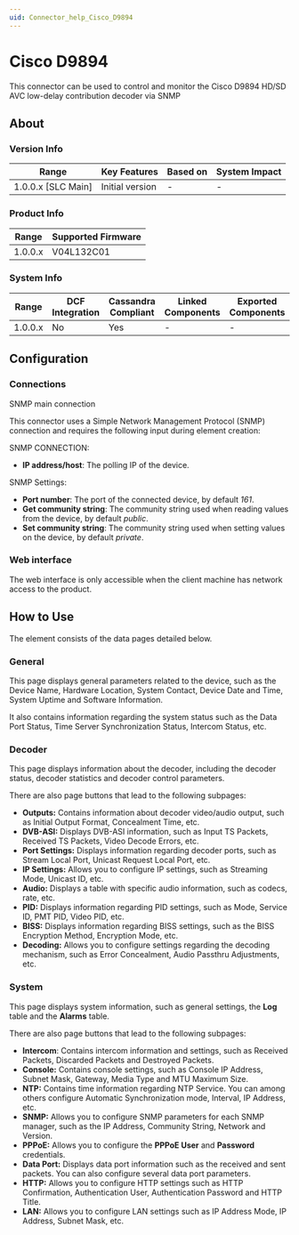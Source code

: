 ```yaml
---
uid: Connector_help_Cisco_D9894
---
```


# Cisco D9894

This connector can be used to control and monitor the Cisco D9894 HD/SD AVC low-delay contribution decoder via SNMP

## About

### Version Info

| **Range**            | **Key Features** | **Based on** | **System Impact** |
|----------------------|------------------|--------------|-------------------|
| 1.0.0.x \[SLC Main\] | Initial version  | \-           | \-                |

### Product Info

| **Range** | **Supported Firmware** |
|-----------|------------------------|
| 1.0.0.x   | V04L132C01             |

### System Info

| **Range** | **DCF Integration** | **Cassandra Compliant** | **Linked Components** | **Exported Components** |
|-----------|---------------------|-------------------------|-----------------------|-------------------------|
| 1.0.0.x   | No                  | Yes                     | \-                    | \-                      |

## Configuration

### Connections

SNMP main connection

This connector uses a Simple Network Management Protocol (SNMP) connection and requires the following input during element creation:

SNMP CONNECTION:

- **IP address/host**: The polling IP of the device.

SNMP Settings:

- **Port number**: The port of the connected device, by default *161*.
- **Get community string**: The community string used when reading values from the device, by default *public*.
- **Set community string**: The community string used when setting values on the device, by default *private*.

### Web interface

The web interface is only accessible when the client machine has network access to the product.

## How to Use

The element consists of the data pages detailed below.

### General

This page displays general parameters related to the device, such as the Device Name, Hardware Location, System Contact, Device Date and Time, System Uptime and Software Information.

It also contains information regarding the system status such as the Data Port Status, Time Server Synchronization Status, Intercom Status, etc.

### Decoder

This page displays information about the decoder, including the decoder status, decoder statistics and decoder control parameters.

There are also page buttons that lead to the following subpages:

- **Outputs:** Contains information about decoder video/audio output, such as Initial Output Format, Concealment Time, etc.
- **DVB-ASI:** Displays DVB-ASI information, such as Input TS Packets, Received TS Packets, Video Decode Errors, etc.
- **Port Settings:** Displays information regarding decoder ports, such as Stream Local Port, Unicast Request Local Port, etc.
- **IP Settings:** Allows you to configure IP settings, such as Streaming Mode, Unicast ID, etc.
- **Audio:** Displays a table with specific audio information, such as codecs, rate, etc.
- **PID:** Displays information regarding PID settings, such as Mode, Service ID, PMT PID, Video PID, etc.
- **BISS:** Displays information regarding BISS settings, such as the BISS Encryption Method, Encryption Mode, etc.
- **Decoding:** Allows you to configure settings regarding the decoding mechanism, such as Error Concealment, Audio Passthru Adjustments, etc.

### System

This page displays system information, such as general settings, the **Log** table and the **Alarms** table.

There are also page buttons that lead to the following subpages:

- **Intercom**: Contains intercom information and settings, such as Received Packets, Discarded Packets and Destroyed Packets.
- **Console:** Contains console settings, such as Console IP Address, Subnet Mask, Gateway, Media Type and MTU Maximum Size.
- **NTP:** Contains time information regarding NTP Service. You can among others configure Automatic Synchronization mode, Interval, IP Address, etc.
- **SNMP:** Allows you to configure SNMP parameters for each SNMP manager, such as the IP Address, Community String, Network and Version.
- **PPPoE:** Allows you to configure the **PPPoE User** and **Password** credentials.
- **Data Port:** Displays data port information such as the received and sent packets. You can also configure several data port parameters.
- **HTTP:** Allows you to configure HTTP settings such as HTTP Confirmation, Authentication User, Authentication Password and HTTP Title.
- **LAN:** Allows you to configure LAN settings such as IP Address Mode, IP Address, Subnet Mask, etc.
